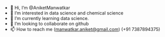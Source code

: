 - 👋 Hi, I’m @AniketManwatkar
- 👀 I’m interested in data science and chemical science 
- 🌱 I’m currently learning data science.
- 💞️ I’m looking to collaborate on github
- 📫 How to reach me (manwatkar.aniket@gmail.com) (+91 7387894375)

